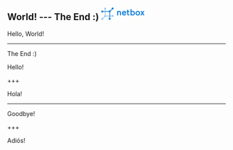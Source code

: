 
World!  ---  The End :)
![Logo](logo.jpg)
---

Hello, World!

---

The End :)

Hello!

+++

Hola!

---

Goodbye!

+++

Adiós!
